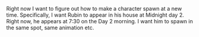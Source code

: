 Right now I want to figure out how to make a character spawn at a new time. 
Specifically, I want Rubin to appear in his house at Midnight day 2. Right now, he appears at 7:30 on the Day 2 morning. I want him to spawn in the same spot, same animation etc.
